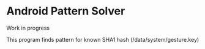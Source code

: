 # Android Pattern Solver

Work in progress

This program finds pattern for known SHA1 hash (/data/system/gesture.key)
